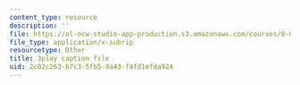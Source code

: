 ```yaml
---
content_type: resource
description: ''
file: https://ol-ocw-studio-app-production.s3.amazonaws.com/courses/8-01sc-classical-mechanics-fall-2016/2c02c263b7c35fb59a43f4fd1efda924_Vg8t8_IOHDg.vtt
file_type: application/x-subrip
resourcetype: Other
title: 3play caption file
uid: 2c02c263-b7c3-5fb5-9a43-f4fd1efda924
---
```

